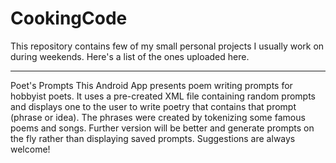 CookingCode
===========

This repository contains few of my small personal projects I usually work on during weekends. Here's a list of the ones uploaded here.

- - - - - -

Poet's Prompts
This Android App presents poem writing prompts for hobbyist poets. It uses a pre-created XML file containing random prompts and displays one to the user to write poetry that contains that prompt (phrase or idea). The phrases were created by tokenizing some famous poems and songs. Further version will be better and generate prompts on the fly rather than displaying saved prompts. 
Suggestions are always welcome!
